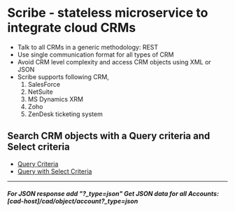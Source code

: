 # Scribe - stateless microservice to integrate cloud CRMs

- Talk to all CRMs in a generic methodology: REST
- Use single communication format for all types of CRM
- Avoid CRM level complexity and access CRM objects using XML or JSON
- Scribe supports following CRM,
	1. SalesForce
	2. NetSuite
	3. MS Dynamics XRM
	4. Zoho
	5. ZenDesk ticketing system

Search CRM objects with a Query criteria and Select criteria
--------------
-  [Query Criteria][get-all-objects.md]
-  [Query with Select Criteria][get-all-objects-with-some-fields.md]

--------------
##### For JSON  response add "?_type=json" Get JSON data for all Accounts: [cad-host]/cad/object/account?_type=json

[get-all-objects.md]: https://github.com/inbravo/scribe/blob/master/docs/md/get-all-objects.md
[get-all-objects-with-some-fields.md]: https://github.com/inbravo/scribe/blob/master/docs/md/get-all-objects-with-some-fields.md
